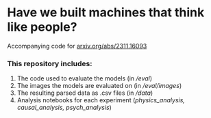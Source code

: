 # Have we built machines that think like people?
Accompanying code for [arxiv.org/abs/2311.16093](https://arxiv.org/abs/2311.16093)

### This repository includes: 
1. The code used to evaluate the models (in */eval*)
2. The images the models are evaluated on (in */eval/images*)
3. The resulting parsed data as .csv files (in */data*)
4. Analysis notebooks for each experiment (*physics_analysis, causal_analysis, psych_analysis*)
